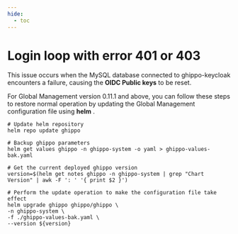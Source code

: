 ```yaml
---
hide:
  - toc
---
```


# Login loop with error 401 or 403

This issue occurs when the MySQL database connected to ghippo-keycloak encounters a failure, causing the __OIDC Public keys__ to be reset.

For Global Management version 0.11.1 and above, you can follow these steps to restore normal operation by updating the Global Management configuration file using __helm__ .

```shell
# Update helm repository
helm repo update ghippo

# Backup ghippo parameters
helm get values ghippo -n ghippo-system -o yaml > ghippo-values-bak.yaml

# Get the current deployed ghippo version
version=$(helm get notes ghippo -n ghippo-system | grep "Chart Version" | awk -F ': ' '{ print $2 }')

# Perform the update operation to make the configuration file take effect
helm upgrade ghippo ghippo/ghippo \
-n ghippo-system \
-f ./ghippo-values-bak.yaml \
--version ${version}
```

